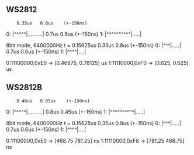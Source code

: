 ## WS2812
        0.35us   0.8us    (+-150ns)
0:     |^^^^^|..........|
           0.7us   0.6us  (+-150ns)
1:     |^^^^^^^^^^|.....|

8bit mode, 6400000Hz
t = 0.15625us
        0.35us   0.8us    (+-150ns)
0:     |^^^|.....|
           0.7us   0.6us  (+-150ns)
1:     |^^^^|....|

0:11100000,0xE0 -> [0.46875, 0.78125] us
1:11110000,0xF0 -> [0.625, 0.625] us

## WS2812B

        0.40us   0.85us    (+-150ns)
0:     |^^^^^|..........|
           0.8us   0.45us  (+-150ns)
1:     |^^^^^^^^^^|.....|

8bit mode, 6400000Hz
t = 0.15625us
        0.35us   0.8us    (+-150ns)
0:     |^^^|.....|
           0.7us   0.6us  (+-150ns)
1:     |^^^^|....|

0:11100000,0xE0 -> [468.75 781.25] ns
1:11110000,0xF8 -> [781.25 468.75] ns
